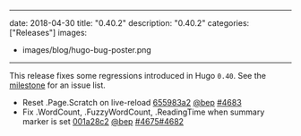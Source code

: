 
---
date: 2018-04-30
title: "0.40.2"
description: "0.40.2"
categories: ["Releases"]
images:
- images/blog/hugo-bug-poster.png

---

	

This release fixes some regressions introduced in Hugo `0.40`. See the [milestone](https://github.com/gohugoio/hugo/milestone/62?closed=1) for an issue list.

* Reset .Page.Scratch on live-reload [655983a2](https://github.com/gohugoio/hugo/commit/655983a22dc35b2ee5119dcc4acb9918498d2d68) [@bep](https://github.com/bep) [#4683](https://github.com/gohugoio/hugo/issues/4683)
* Fix .WordCount, .FuzzyWordCount, .ReadingTime when summary marker is set [001a28c2](https://github.com/gohugoio/hugo/commit/001a28c2f9ed121b33df18fe792859ab378784c6) [@bep](https://github.com/bep) [#4675](https://github.com/gohugoio/hugo/issues/4675)[#4682](https://github.com/gohugoio/hugo/issues/4682)





